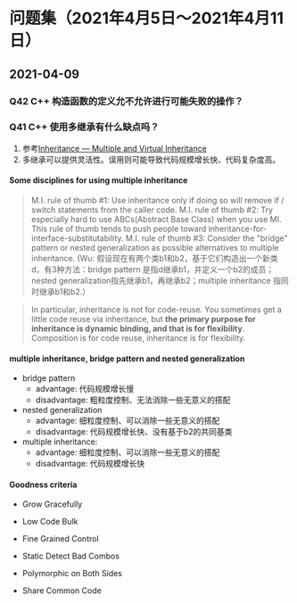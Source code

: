 # 问题集（2021年4月5日～2021年4月11日）

## 2021-04-09

### Q42 C++ 构造函数的定义允不允许进行可能失败的操作？

### Q41 C++ 使用多继承有什么缺点吗？

1. 参考[Inheritance — Multiple and Virtual Inheritance][inheritance]
2. 多继承可以提供灵活性。误用则可能导致代码规模增长快、代码复杂度高。

#### Some disciplines for using multiple inheritance

> M.I. rule of thumb #1: Use inheritance only if doing so will remove if / switch statements from the caller code.
> M.I. rule of thumb #2: Try especially hard to use ABCs(Abstract Base Class) when you use MI. This rule of thumb tends to push people toward inheritance-for-interface-substitutability.
> M.I. rule of thumb #3: Consider the "bridge" pattern or nested generalization as possible alternatives to multiple inheritance. (Wu: 假设现在有两个类b1和b2，基于它们构造出一个新类d，有3种方法：bridge pattern 是指d继承b1，并定义一个b2的成员；nested generalization指先继承b1，再继承b2；multiple inheritance 指同时继承b1和b2.）

> In particular, inheritance is not for code-reuse. You sometimes get a little code reuse via inheritance, but **the primary purpose for inheritance is dynamic binding, and that is for flexibility**. Composition is for code reuse, inheritance is for flexibility.

#### multiple inheritance, bridge pattern and nested generalization

- bridge pattern
  - advantage: 代码规模增长慢
  - disadvantage: 粗粒度控制、无法消除一些无意义的搭配
- nested generalization
  - advantage: 细粒度控制、可以消除一些无意义的搭配
  - disadvantage: 代码规模增长快、没有基于b2的共同基类
- multiple inheritance:
  - advantage: 细粒度控制、可以消除一些无意义的搭配
  - disadvantage: 代码规模增长快

#### Goodness criteria

- Grow Gracefully
- Low Code Bulk
- Fine Grained Control
- Static Detect Bad Combos
- Polymorphic on Both Sides
- Share Common Code

  [inheritance]: https://isocpp.org/wiki/faq/multiple-inheritance
